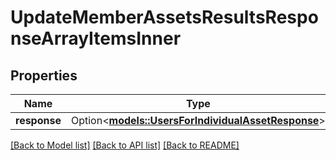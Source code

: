 # UpdateMemberAssetsResultsResponseArrayItemsInner

## Properties

Name | Type | Description | Notes
------------ | ------------- | ------------- | -------------
**response** | Option<[**models::UsersForIndividualAssetResponse**](UsersForIndividualAssetResponse.md)> |  | [optional]

[[Back to Model list]](../README.md#documentation-for-models) [[Back to API list]](../README.md#documentation-for-api-endpoints) [[Back to README]](../README.md)


